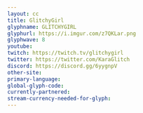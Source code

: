 ```yaml
---
layout: cc
title: GlitchyGirl
glyphname: GLITCHYGIRL
glyphurl: https://i.imgur.com/z7QKLar.png
glyphwave: 8
youtube: 
twitch: https://twitch.tv/glitchygirl
twitter: https://twitter.com/KaraGlitch
discord: https://discord.gg/6yygnpV
other-site: 
primary-language: 
global-glyph-code: 
currently-partnered: 
stream-currency-needed-for-glyph: 
---
```


